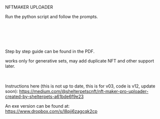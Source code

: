 NFTMAKER UPLOADER

Run the python script and follow the prompts. 




<br><br>
<br><br>


Step by step guide can be found in the PDF.

works only for generative sets, may add duplicate NFT and other support later.


<br><br>
Instructions here (this is not up to date, this is for v03, code is v12, update soon):
https://medium.com/@shelterpetscnft/nft-maker-pro-uploader-created-by-shelterpets-a61bde6f9e23

An exe version can be found at: https://www.dropbox.com/s/l8pji6zagcqk2cp


